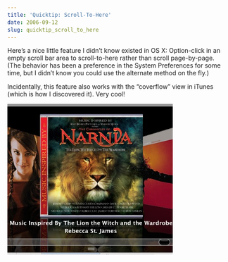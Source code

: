 ```yaml
---
title: 'Quicktip: Scroll-To-Here'
date: 2006-09-12
slug: quicktip_scroll_to_here
---
```

<p>Here&#8217;s a nice little feature I didn&#8217;t know existed in OS X: Option-click in an empty scroll bar area to scroll-to-here rather than scroll page-by-page. (The behavior has been a preference in the System Preferences for some time, but I didn&#8217;t know you could use the alternate method on the fly.)</p>

<p>Incidentally, this feature also works with the &#8220;coverflow&#8221; view in iTunes (which is how I discovered it). Very cool!</p>

<p><img src="/assets/img/coverflow.jpg" border="0" height="342" width="376" alt="Coverflow" class="imgcenter" /></p>